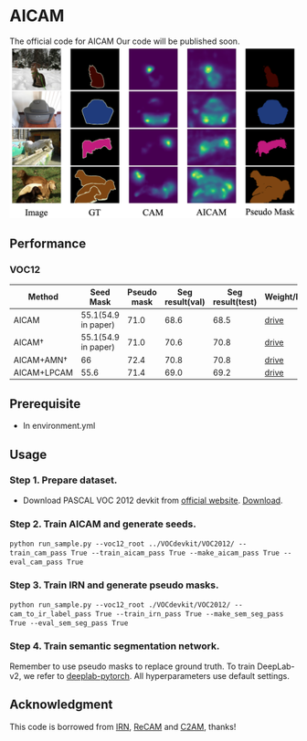 # AICAM
The official code for AICAM
Our code will be published soon.
![image](https://github.com/diaodiao317/AICAM/blob/main/vis.png)

## Performance
### VOC12
| Method      | Seed Mask           | Pseudo mask | Seg result(val) | Seg result(test) | Weight/logs |
|-------------|---------------------|-------------|-----------------|------------------|-------------|
| AICAM       | 55.1(54.9 in paper) | 71.0        | 68.6            | 68.5             |[drive](https://drive.google.com/drive/folders/1LFajOCDcERd1mUUHmlLtG1KM4Fw6URPN?usp=sharing)             |
| AICAM†      | 55.1(54.9 in paper) | 71.0        | 70.6            | 70.8             |[drive](https://drive.google.com/drive/folders/1LFajOCDcERd1mUUHmlLtG1KM4Fw6URPN?usp=sharing)             |
|  AICAM+AMN† | 66                  | 72.4        | 70.8            | 70.8             |[drive](https://drive.google.com/drive/folders/1c727fHKvToiypuNME4i-2y2KRihYoCkm?usp=sharing)              |
| AICAM+LPCAM | 55.6                | 71.4        | 69.0            | 69.2             |[drive](https://drive.google.com/drive/folders/13nDmNujDuGycrXlKCUpLjgMacSv3MwX4?usp=drive_link)             |

## Prerequisite
- In environment.yml

## Usage 
### Step 1. Prepare dataset.
- Download PASCAL VOC 2012 devkit from [official website](http://host.robots.ox.ac.uk/pascal/VOC/voc2012/#devkit). [Download](http://host.robots.ox.ac.uk/pascal/VOC/voc2012/VOCtrainval_11-May-2012.tar).

### Step 2. Train AICAM and generate seeds.
```
python run_sample.py --voc12_root ../VOCdevkit/VOC2012/ --train_cam_pass True --train_aicam_pass True --make_aicam_pass True --eval_cam_pass True 
```
### Step 3. Train IRN and generate pseudo masks.
```
python run_sample.py --voc12_root ./VOCdevkit/VOC2012/ --cam_to_ir_label_pass True --train_irn_pass True --make_sem_seg_pass True --eval_sem_seg_pass True 
```
### Step 4. Train semantic segmentation network.

Remember to use pseudo masks to replace ground truth. To train DeepLab-v2, we refer to [deeplab-pytorch](https://github.com/kazuto1011/deeplab-pytorch). All hyperparameters use default settings.


## Acknowledgment
This code is borrowed from [IRN](https://github.com/jiwoon-ahn/irn), [ReCAM](https://github.com/zhaozhengChen/ReCAM) and [C2AM](https://github.com/yiping-wang/c2am), thanks!

